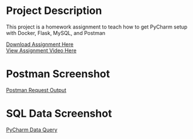 # Project Description
This project is a homework assignment to teach how to get PyCharm setup with Docker, Flask, MySQL, and Postman

[Download Assignment Here](assignment/PPFSQL-Homework.pdf)  
[View Assignment Video Here](https://www.youtube.com/watch?v=QbMWNgrfAFg)
# Postman Screenshot
[Postman Request Output]()
# SQL Data Screenshot
[PyCharm Data Query]()